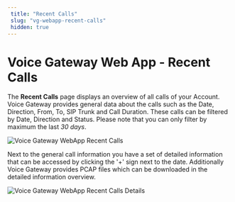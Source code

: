 ```yaml
---
 title: "Recent Calls" 
 slug: "vg-webapp-recent-calls" 
 hidden: true 
---
```


# Voice Gateway Web App - Recent Calls

The **Recent Calls** page displays an overview of all calls of your Account. Voice Gateway provides general data about the calls such as the Date, Direction, From, To, SIP Trunk and Call Duration. These calls can be filtered by Date, Direction and Status. Please note that you can only filter by maximum the last _30 days_.

<img src="{{config.site_url}}voicegateway/images/VG-webapp-recent-calls.png" alt="Voice Gateway WebApp Recent Calls" />

Next to the general call information you have a set of detailed information that can be accessed by clicking the '+' sign next to the date. Additionally Voice Gateway provides PCAP files which can be downloaded in the detailed information overview.

<img src="{{config.site_url}}voicegateway/images/VG-webapp-recent-calls-details.png" alt="Voice Gateway WebApp Recent Calls Details" />
